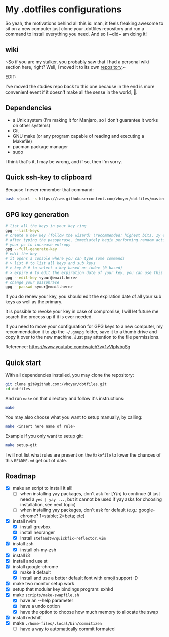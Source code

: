 My .dotfiles configurations
===========================

So yeah, the motivations behind all this is: man, it feels freaking awesome to sit on a new
computer just clone your .dotfiles repository and run a command to install everything you
need. And so I ~did~ am doing it!

## wiki

~So if you are my stalker, you probably saw that I had a personal wiki section here, right?
Well, I moved it to its own [repository](https://github.com/vhoyer/studies).~

EDIT:

I've moved the studies repo back to this one because in the end is more convenient event if
it doesn't make all the sense in the world, :shrug:.

## Dependencies

- a Unix system (I'm making it for Manjaro, so I don't guarantee it works on other systems)
- Git
- GNU make (or any program capable of reading and executing a Makefile)
- pacman package manager
- sudo

I think that's it, I may be wrong, and if so, then I'm sorry.

## Quick ssh-key to clipboard

Because I never remember that command:

```bash
bash <(curl -s https://raw.githubusercontent.com/vhoyer/dotfiles/master/scripts/generate-ssh-key.sh) <your@email.here>
```

## GPG key generation

```sh
# list all the keys in your key ring
gpg --list-keys
# create a new key (follow the wizard) (recommended: highest bits, 1y expiration)
# after typing the passphrase, immediately begin performing random actions on
# your pc to increase entropy
gpg --full-generate-key
# edit the key
# it opens a console where you can type some commands
# > list # to list all keys and sub keys
# > key 0 # to select a key based on index (0 based)
# > expire # to edit the expiration date of your key, you can use this to renew it
gpg --edit-key <your@email.here>
# change your passphrase
gpg --passwd <your@email.here>
```

If you do renew your key, you should edit the expiration date of all your sub
keys as well as the primary.

It is possible to revoke your key in case of compromise, I will let future me
search the process up if it is ever needed.

If you need to move your configuration for GPG keys to a new computer, my
recommendation it to zip the `~/.gnupg` folder, save it to a thumb drive and
copy it over to the new machine. Just pay attention to the file permissions.

Reference: https://www.youtube.com/watch?v=1vVIpIvboSg

## Quick start

With all dependencies installed, you may clone the repository:

```bash
git clone git@github.com:/vhoyer/dotfiles.git
cd dotfiles
```

And run `make` on that directory and follow it's instructions:

```bash
make
```

You may also choose what you want to setup manually, by calling:

```bash
make <insert here name of rule>
```

Example if you only want to setup git:

```bash
make setup-git
```

I will not list what rules are present on the `Makefile` to lower the chances of this
`README.md` get out of date.

## Roadmap

- [x] make an script to install it all!
  - [ ] when installing yay packages, don't ask for [Y/n] to continue (it just
      need a `yes | yay ...`, but it cannot be used if yay asks for choosing
      installation, see next topic)
  - [ ] when installing yay packages, don't ask for default
      (e.g.: google-chrome? 1=stable; 2=beta; etc)
- [x] install nvim
  - [x] install gruvbox
  - [x] install neoranger
  - [x] install `stefandtw/quickfix-reflector.vim`
- [x] install zsh
  - [x] install oh-my-zsh
- [x] install i3
- [x] install and use st
- [x] install google-chrome
  - [x] make it default
  - [x] install and use a better default font with emoji support :D
- [x] make two monitor setup work
- [x] setup that modular key bindings program: sxhkd
- [x] make `scripts/make-swapfile.sh`
  - [x] have an --help parameter
  - [x] have a undo option
  - [x] have the option to choose how much memory to allocate the swap
- [x] install redshift
- [x] make `./home-files/.local/bin/commitizen`
    - [ ] have a way to automatically commit formated
